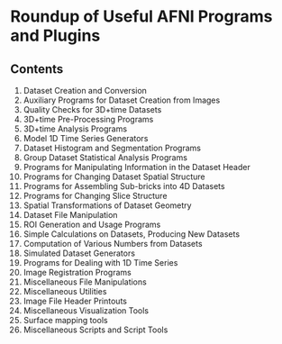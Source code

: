 # Roundup of Useful AFNI Programs and Plugins

## Contents
  1. Dataset Creation and Conversion
  2. Auxiliary Programs for Dataset Creation from Images
  3. Quality Checks for 3D+time Datasets
  4. 3D+time Pre-Processing Programs
  5. 3D+time Analysis Programs
  6. Model 1D Time Series Generators
  7. Dataset Histogram and Segmentation Programs
  8. Group Dataset Statistical Analysis Programs
  9. Programs for Manipulating Information in the Dataset Header
  10. Programs for Changing Dataset Spatial Structure
  11. Programs for Assembling Sub-bricks into 4D Datasets
  12. Programs for Changing Slice Structure
  13. Spatial Transformations of Dataset Geometry
  14. Dataset File Manipulation
  15. ROI Generation and Usage Programs
  16. Simple Calculations on Datasets, Producing New Datasets
  17. Computation of Various Numbers from Datasets
  18. Simulated Dataset Generators
  19. Programs for Dealing with 1D Time Series
  20. Image Registration Programs
  21. Miscellaneous File Manipulations
  22. Miscellaneous Utilities
  23. Image File Header Printouts
  24. Miscellaneous Visualization Tools
  25. Surface mapping tools
  26. Miscellaneous Scripts and Script Tools
  
